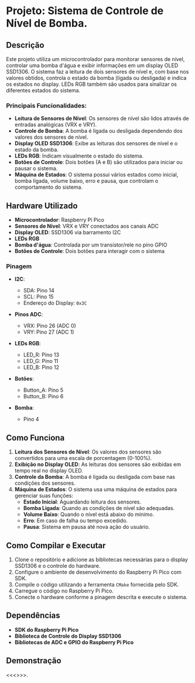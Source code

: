 # Projeto: Sistema de Controle de Nível de Bomba.

## Descrição

Este projeto utiliza um microcontrolador para monitorar sensores de nível, controlar uma bomba d'água e exibir informações em um display OLED SSD1306. O sistema faz a leitura de dois sensores de nível e, com base nos valores obtidos, controla o estado da bomba (ligada ou desligada) e indica os estados no display. LEDs RGB também são usados para sinalizar os diferentes estados do sistema.

### Principais Funcionalidades:
- **Leitura de Sensores de Nível**: Os sensores de nível são lidos através de entradas analógicas (VRX e VRY).
- **Controle de Bomba**: A bomba é ligada ou desligada dependendo dos valores dos sensores de nível.
- **Display OLED SSD1306**: Exibe as leituras dos sensores de nível e o estado da bomba.
- **LEDs RGB**: Indicam visualmente o estado do sistema.
- **Botões de Controle**: Dois botões (A e B) são utilizados para iniciar ou pausar o sistema.
- **Máquina de Estados**: O sistema possui vários estados como inicial, bomba ligada, volume baixo, erro e pausa, que controlam o comportamento do sistema.

## Hardware Utilizado

- **Microcontrolador**: Raspberry Pi Pico
- **Sensores de Nível**: VRX e VRY conectados aos canais ADC
- **Display OLED**: SSD1306 via barramento I2C
- **LEDs RGB**
- **Bomba d'água**: Controlada por um transistor/rele no pino GPIO
- **Botões de Controle**: Dois botões para interagir com o sistema

### Pinagem

- **I2C**:
  - SDA: Pino 14
  - SCL: Pino 15
  - Endereço do Display: `0x3C`

- **Pinos ADC**:
  - VRX: Pino 26 (ADC 0)
  - VRY: Pino 27 (ADC 1)

- **LEDs RGB**:
  - LED_R: Pino 13
  - LED_G: Pino 11
  - LED_B: Pino 12

- **Botões**:
  - Button_A: Pino 5
  - Button_B: Pino 6

- **Bomba**:
  - Pino 4

## Como Funciona

1. **Leitura dos Sensores de Nível**: Os valores dos sensores são convertidos para uma escala de porcentagem (0-100%).
2. **Exibição no Display OLED**: As leituras dos sensores são exibidas em tempo real no display OLED.
3. **Controle da Bomba**: A bomba é ligada ou desligada com base nas condições dos sensores.
4. **Máquina de Estados**: O sistema usa uma máquina de estados para gerenciar suas funções:
   - **Estado Inicial**: Aguardando leitura dos sensores.
   - **Bomba Ligada**: Quando as condições de nível são adequadas.
   - **Volume Baixo**: Quando o nível está abaixo do mínimo.
   - **Erro**: Em caso de falha ou tempo excedido.
   - **Pausa**: Sistema em pausa até nova ação do usuário.

## Como Compilar e Executar

1. Clone o repositório e adicione as bibliotecas necessárias para o display SSD1306 e o controle do hardware.
2. Configure o ambiente de desenvolvimento do Raspberry Pi Pico com SDK.
3. Compile o código utilizando a ferramenta `CMake` fornecida pelo SDK.
4. Carregue o código no Raspberry Pi Pico.
5. Conecte o hardware conforme a pinagem descrita e execute o sistema.

## Dependências

- **SDK do Raspberry Pi Pico**
- **Biblioteca de Controle do Display SSD1306**
- **Bibliotecas de ADC e GPIO do Raspberry Pi Pico**

## Demonstração

<<<>>>.